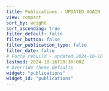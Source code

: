 ```yaml
---
title: Publications - UPDATED AGAIN
view: compact
sort_by: weight
sort_ascending: true
filter_default: false
filter_button: false
filter_publication_type: false
filter_date: false
# Force rebuild - updated 2024-10-16
lastmod: 2024-10-16T20:30:00Z
# Override theme defaults
widget: "publications"
widget_id: "publications"
---
```

